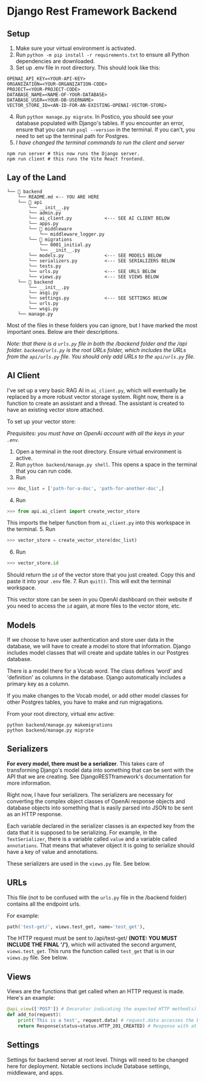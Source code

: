 # Django Rest Framework Backend

## Setup
1. Make sure your virtual environment is activated.
2. Run `python -m pip install -r requirements.txt` to ensure all Python dependencies are downloaded.
3. Set up .env file in root directory. This should look like this:
```
OPENAI_API_KEY=<YOUR-API-KEY>
ORGANIZATION=<YOUR-ORGANIZATION-CODE>
PROJECT=<YOUR-PROJECT-CODE>
DATABASE_NAME=<NAME-OF-YOUR-DATABASE>
DATABASE_USER=<YOUR-DB-USERNAME>
VECTOR_STORE_ID=<AN-ID-FOR-AN-EXISTING-OPENAI-VECTOR-STORE>
```
4. Run `python manage.py migrate`. In Postico, you should see your database populated with Django's tables. If you encounter an error, ensure that you can run `psql --version` in the terminal. If you can't, you need to set up the terminal path for Postgres.
5. _I have changed the terminal commands to run the client and server_
```
npm run server # this now runs the Django server.
npm run client # this runs the Vite React frontend.
```

## Lay of the Land
```
└── 📁 backend
    └── README.md <-- YOU ARE HERE 
    └── 📁 api
        └── __init__.py
        └── admin.py
        └── ai_client.py            <--- SEE AI CLIENT BELOW
        └── apps.py
        └── 📁 middleware
            └── middleware_logger.py
        └── 📁 migrations
            └── 0001_initial.py
            └── __init__.py
        └── models.py               <--- SEE MODELS BELOW
        └── serializers.py          <--- SEE SERIALIZERS BELOW
        └── tests.py
        └── urls.py                 <--- SEE URLS BELOW
        └── views.py                <--- SEE VIEWS BELOW
    └── 📁 backend
        └── __init__.py
        └── asgi.py
        └── settings.py             <--- SEE SETTINGS BELOW
        └── urls.py
        └── wsgi.py
    └── manage.py
```


Most of the files in these folders you can ignore, but I have marked the most important ones. Below are their descriptions. 

*Note: that there is a `urls.py` file in both the /backend folder and the /api folder. `backend/urls.py` is the root URLs folder, which includes the URLs from the `api/urls.py` file. You should only add URLs to the `api/urls.py` file.*


## AI Client
I've set up a very basic RAG AI in `ai_client.py`, which will eventually be replaced by a more robust vector storage system. Right now, there is a function to create an assistant and a thread. The assistant is created to have an existing vector store attached.

To set up your vector store: 

*Prequisites: you must have an OpenAi account with all the keys in your `.env`.*

1. Open a terminal in the root directory. Ensure virtual environment is active.
2. Run `python backend/manage.py shell`. This opens a space in the terminal that you can run code.
3. Run 
```python
>>> doc_list = ['path-for-a-doc', 'path-for-another-doc',]
```
4. Run
```python
>>> from api.ai_client import create_vector_store
```
This imports the helper function from `ai_client.py` into this workspace in the terminal.
5. Run 
```python
>>> vector_store = create_vector_store(doc_list)
```
6. Run 
```python
>>> vector_store.id
```
Should return the `id` of the vector store that you just created. Copy this and paste it into your `.env` file. 
7. Run `quit()`. This will exit the terminal workspace. 

This vector store can be seen in you OpenAI dashboard on their website if you need to access the `id` again, at more files to the vector store, etc. 

## Models
If we choose to have user authentication and store user data in the database, we will have to create a model to store that information. Django includes model classes that will create and update tables in our Postgres database. 

There is a model there for a Vocab word. The class defines 'word' and 'definition' as columns in the database. Django automatically includes a primary key as a column. 

If you make changes to the Vocab model, or add other model classes for other Postgres tables, you have to make and run migragations. 

From your root directory, virtual env active:

```
python backend/manage.py makemigrations
python backend/manage.py migrate
```

## Serializers
**For every model, there must be a serializer**. This takes care of transforming Django's model data into something that can be sent with the API that we are creating. See DjangoRESTframework's documentation for more information.

Right now, I have four serializers. The serializers are necessary for converting the complex object classes of OpenAi response objects and database objects into something that is easily parsed into JSON to be sent as an HTTP response. 

Each variable declared in the serializer classes is an expected key from the data that it is supposed to be serializing. For example, in the `TextSerializer`, there is a variable called `value` and a variable called `annotations`. That means that whatever object it is going to serialize should have a key of value and annotations. 

These serializers are used in the `views.py` file. See below.

## URLs
This file (not to be confused with the `urls.py` file in the /backend folder) contains all the endpoint urls.

For example:
```python
path('test-get/', views.test_get, name='test_get'),
```

The HTTP request must be sent to /api/test-get/ **(NOTE: YOU MUST INCLUDE THE FINAL '/')**, which will activated the second argument, `views.test_get`. This runs the function called `test_get` that is in our `views.py` file. See below. 

## Views
Views are the functions that get called when an HTTP request is made. Here's an example: 

```python
@api_view(['POST']) # Decorator indicating the expected HTTP method(s).
def add_to(request):
    print('This is a test', request.data) # request.data accesses the body of data sent by frontend
    return Response(status=status.HTTP_201_CREATED) # Response with at status of 201 Created
```




## Settings
Settings for backend server at root level. Things will need to be changed here for deployment. Notable sections include Database settings, middleware, and apps. 